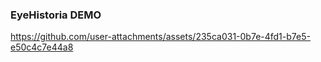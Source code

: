 ### EyeHistoria DEMO

https://github.com/user-attachments/assets/235ca031-0b7e-4fd1-b7e5-e50c4c7e44a8

